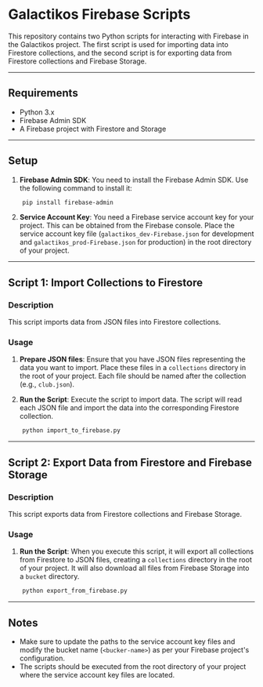 # Galactikos Firebase Scripts

This repository contains two Python scripts for interacting with Firebase in the Galactikos project. The first script is used for importing data into Firestore collections, and the second script is for exporting data from Firestore collections and Firebase Storage.

---

## Requirements

- Python 3.x
- Firebase Admin SDK
- A Firebase project with Firestore and Storage

---

## Setup

1. **Firebase Admin SDK**: You need to install the Firebase Admin SDK. Use the following command to install it:

```bash
    pip install firebase-admin
```


2. **Service Account Key**: You need a Firebase service account key for your project. This can be obtained from the Firebase console. Place the service account key file (`galactikos_dev-Firebase.json` for development and `galactikos_prod-Firebase.json` for production) in the root directory of your project.

---

## Script 1: Import Collections to Firestore


### Description

This script imports data from JSON files into Firestore collections.


### Usage

1. **Prepare JSON files**: Ensure that you have JSON files representing the data you want to import. Place these files in a `collections` directory in the root of your project. Each file should be named after the collection (e.g., `club.json`).

2. **Run the Script**: Execute the script to import data. The script will read each JSON file and import the data into the corresponding Firestore collection.

```bash
    python import_to_firebase.py
```

---

## Script 2: Export Data from Firestore and Firebase Storage

### Description

This script exports data from Firestore collections and Firebase Storage.

### Usage

1. **Run the Script**: When you execute this script, it will export all collections from Firestore to JSON files, creating a `collections` directory in the root of your project. It will also download all files from Firebase Storage into a `bucket` directory.

```bash
    python export_from_firebase.py
```

---


## Notes

- Make sure to update the paths to the service account key files and modify the bucket name (`<bucker-name>`) as per your Firebase project's configuration.
- The scripts should be executed from the root directory of your project where the service account key files are located.
